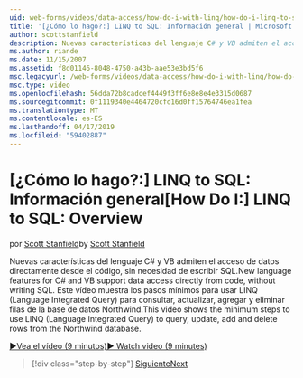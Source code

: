 ```yaml
---
uid: web-forms/videos/data-access/how-do-i-with-linq/how-do-i-linq-to-sql-overview
title: '[¿Cómo lo hago?:] LINQ to SQL: Información general | Microsoft Docs'
author: scottstanfield
description: Nuevas características del lenguaje C# y VB admiten el acceso de datos directamente desde el código, sin necesidad de escribir SQL. Este vídeo muestra los pasos mínimos para usar LINQ (Language int...
ms.author: riande
ms.date: 11/15/2007
ms.assetid: f8d01146-8048-4750-a43b-aae53e3bd5f6
msc.legacyurl: /web-forms/videos/data-access/how-do-i-with-linq/how-do-i-linq-to-sql-overview
msc.type: video
ms.openlocfilehash: 56dda72b8cadcef4449f3ff6e8e8e4e3315d0687
ms.sourcegitcommit: 0f1119340e4464720cfd16d0ff15764746ea1fea
ms.translationtype: MT
ms.contentlocale: es-ES
ms.lasthandoff: 04/17/2019
ms.locfileid: "59402887"
---
```

# <a name="how-do-i-linq-to-sql-overview"></a><span data-ttu-id="0b01d-104">[¿Cómo lo hago?:] LINQ to SQL: Información general</span><span class="sxs-lookup"><span data-stu-id="0b01d-104">[How Do I:] LINQ to SQL: Overview</span></span>

<span data-ttu-id="0b01d-105">por [Scott Stanfield](https://github.com/scottstanfield)</span><span class="sxs-lookup"><span data-stu-id="0b01d-105">by [Scott Stanfield](https://github.com/scottstanfield)</span></span>

<span data-ttu-id="0b01d-106">Nuevas características del lenguaje C# y VB admiten el acceso de datos directamente desde el código, sin necesidad de escribir SQL.</span><span class="sxs-lookup"><span data-stu-id="0b01d-106">New language features for C# and VB support data access directly from code, without writing SQL.</span></span> <span data-ttu-id="0b01d-107">Este vídeo muestra los pasos mínimos para usar LINQ (Language Integrated Query) para consultar, actualizar, agregar y eliminar filas de la base de datos Northwind.</span><span class="sxs-lookup"><span data-stu-id="0b01d-107">This video shows the minimum steps to use LINQ (Language Integrated Query) to query, update, add and delete rows from the Northwind database.</span></span>

[<span data-ttu-id="0b01d-108">&#9654;Vea el vídeo (9 minutos)</span><span class="sxs-lookup"><span data-stu-id="0b01d-108">&#9654; Watch video (9 minutes)</span></span>](https://channel9.msdn.com/Blogs/ASP-NET-Site-Videos/how-do-i-linq-to-sql-overview)

> [!div class="step-by-step"]
> [<span data-ttu-id="0b01d-109">Siguiente</span><span class="sxs-lookup"><span data-stu-id="0b01d-109">Next</span></span>](how-do-i-linq-to-sql-data-model.md)
